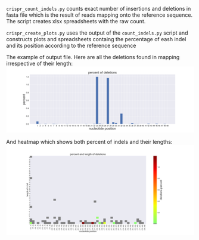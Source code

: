 `crispr_count_indels.py` counts exact number of insertions and deletions in fasta file which is the result of reads mapping onto the reference sequence.  The script creates xlsx spreadsheets with the raw count.

`crispr_create_plots.py` uses the output of the `count_indels.py` script and constructs plots and spreadsheets containg the percentage of eash indel and its position according to the reference sequence

The example of output file. Here are all the deletions found in mapping irrespective of their length: 
![bars](example_output/dels_bars.png)

And heatmap which shows both percent of indels and their lengths:
![heatmap](example_output/dels_heatmap.png)
